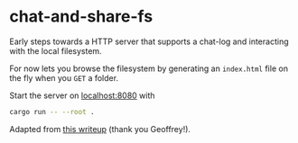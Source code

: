# chat-and-share-fs

Early steps towards a HTTP server that supports a chat-log and interacting with the local filesystem.

For now lets you browse the filesystem by generating an `index.html` file on the fly when you `GET` a folder.

Start the server on [localhost:8080](http://localhost:8080/) with 
```bash
cargo run -- --root .
```

Adapted from [this writeup](https://dev.to/geoffreycopin/build-a-http-server-with-rust-and-tokio-part-1-serving-static-files-165l) (thank you Geoffrey!).